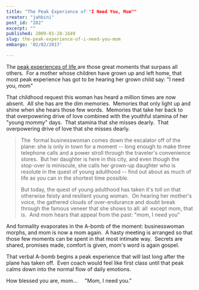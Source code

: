 ```yaml
---
title: "The Peak Experience of "I Need You, Mom""
creator: "jahbini"
post_id: "282"
excerpt: ""
published: 2009-01-28-1649
slug: the-peak-experience-of-i-need-you-mom
embargo: '02/02/2017'

---
```

The <a title="The peak experiences of life create the romantic quest." href="http://romancecapitol.com/" target="_blank">peak experiences of life </a>are those great moments that surpass all others.  For a mother whose children have grown up and left home, that most peak experience has got to be hearing her grown child say: "I need you, mom"

That childhood request this woman has heard a million times are now absent.  All she has are the dim memories.  Memories that only light up and shine when she hears those few words.  Memories that take her back to that overpowering drive of love combined with the youthful stamina of her "young mommy" days.  That stamina that she misses dearly.  That overpowering drive of love that she misses dearly.
<blockquote>The  formal businesswoman comes down the escalator off of the plane: she is only in town for a moment -- long enough to make three telephone calls and a power stroll through the traveler's convenience stores.  But her daughter is here in this city, and even though the stop-over is miniscule, she calls her grown-up daughter who is resolute in the quest of young adulthood -- find out about as much of life as you can in the shortest time possible.

But today, the quest of young adulthood has taken it's toll on that otherwise feisty and resilient young woman.  On hearing her mother's voice, the gathered clouds of over-endurance and doubt break through the famous veneer that she shows to all: all  except mom, that is.  And mom hears that appeal from the past: "mom, I need you"</blockquote>
And formality evaporates in the A-bomb of the moment: businesswoman morphs, and mom is now a mom again.  A hasty meeting is arranged so that those few moments can be spent in that most intimate way.  Secrets are shared, promises made, comfort is given, mom's word is again gospel.

That verbal A-bomb begins a peak experience that will last long after the plane has taken off.  Even coach would feel like first class until that peak calms down into the normal flow of daily emotions.

How blessed you are, mom...     "Mom, I need you."
